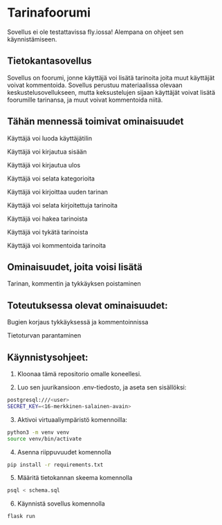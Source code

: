 # Tarinafoorumi
Sovellus ei ole testattavissa fly.iossa! Alempana on ohjeet sen käynnistämiseen.

## Tietokantasovellus
Sovellus on foorumi, jonne käyttäjä voi lisätä tarinoita joita muut käyttäjät voivat kommentoida.
Sovellus perustuu materiaalissa olevaan keskustelusovellukseen, mutta keksustelujen sijaan käyttäjät voivat lisätä foorumille tarinansa, ja muut voivat kommentoida niitä.

## Tähän mennessä toimivat ominaisuudet
Käyttäjä voi luoda käyttäjätilin

Käyttäjä voi kirjautua sisään

Käyttäjä voi kirjautua ulos

Käyttäjä voi selata kategorioita

Käyttäjä voi kirjoittaa uuden tarinan

Käyttäjä voi selata kirjoitettuja tarinoita

Käyttäjä voi hakea tarinoista

Käyttäjä  voi tykätä tarinoista

Käyttäjä voi kommentoida tarinoita


## Ominaisuudet, joita voisi lisätä
Tarinan, kommentin ja tykkäyksen poistaminen



## Toteutuksessa olevat ominaisuudet:
Bugien korjaus tykkäyksessä ja kommentoinnissa

Tietoturvan parantaminen

## Käynnistysohjeet:
1. Kloonaa tämä repositorio omalle koneellesi.

2. Luo sen juurikansioon .env-tiedosto, ja aseta sen sisällöksi:
```bash
postgresql:///<user>
SECRET_KEY=<16-merkkinen-salainen-avain>
```

3. Aktivoi virtuaaliympäristö komennoilla:
```bash
python3 -m venv venv
source venv/bin/activate
```

4. Asenna riippuvuudet komennolla
```bash
pip install -r requirements.txt
```

5. Määritä tietokannan skeema komennolla
```bash
psql < schema.sql
```

6. Käynnistä sovellus komennolla
```bash
flask run
```

